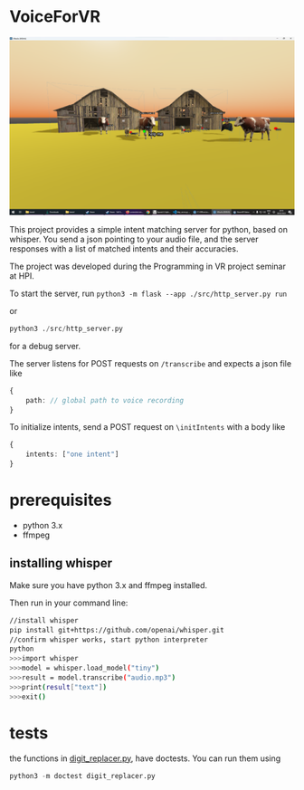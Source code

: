 # VoiceForVR 

![Image of a farm build using voice intents](Screenshot%202023-02-06%20201903.png?raw=true)

This project provides a simple intent matching server for python, based on whisper. You send a json pointing to your audio file, and the server responses with a list of matched intents and their accuracies.

The project was developed during the Programming in VR project seminar at HPI.

To start the server, run
`python3 -m flask --app ./src/http_server.py run`

or

```python
python3 ./src/http_server.py
```

for a debug server.

The server listens for POST requests on `/transcribe` and expects a json file like

```ts
{
    path: // global path to voice recording
}
```

To initialize intents, send a POST request on `\initIntents` with a body like

```ts
{
    intents: ["one intent"]
}
```

# prerequisites

- python 3.x
- ffmpeg

## installing whisper

Make sure you have python 3.x and ffmpeg installed.

Then run in your command line:

```sh
//install whisper
pip install git+https://github.com/openai/whisper.git 
//confirm whisper works, start python interpreter
python
>>>import whisper
>>>model = whisper.load_model("tiny")
>>>result = model.transcribe("audio.mp3")
>>>print(result["text"])
>>>exit()
```

# tests
the functions in [digit_replacer.py](src/digit_replacer.py), have doctests. You can run them using
```py
python3 -m doctest digit_replacer.py
```
